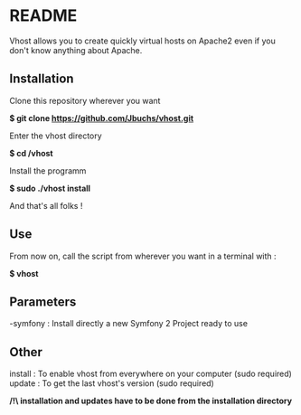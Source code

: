 # README #
Vhost allows you to create quickly virtual hosts on Apache2 even if you don't know anything about Apache.

Installation
------------

Clone this repository wherever you want

<b>$ git clone https://github.com/Jbuchs/vhost.git</b>

Enter the vhost directory

<b>$ cd /vhost</b>

Install the programm

<b>$ sudo ./vhost install</b>

And that's all folks !

Use
---

From now on, call the script from wherever you want in a terminal with :

<b>$ vhost</b>

Parameters
----------

-symfony :  Install directly a new Symfony 2 Project ready to use

Other
-----

install :	To enable vhost from everywhere on your computer (sudo required)
update :    To get the last vhost's version (sudo required)

<b>/!\ installation and updates have to be done from the installation directory</b>


